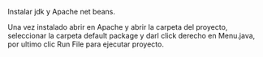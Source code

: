 Instalar jdk y Apache net beans.

Una vez instalado abrir en Apache y abrir la carpeta del proyecto, seleccionar la carpeta default package y darl click derecho en Menu.java, por ultimo clic Run File para ejecutar proyecto.
